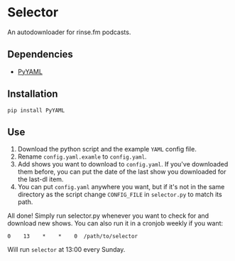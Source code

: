 Selector
========

An autodownloader for rinse.fm podcasts.

Dependencies
------------

* [PyYAML](http://pyyaml.org/)

Installation
------------

`pip install PyYAML`

Use
---

1. Download the python script and the example `YAML` config file.
2. Rename `config.yaml.examle` to `config.yaml`.
3. Add shows you want to download to `config.yaml`. If you've downloaded them
before, you can put the date of the last show you downloaded for the last-dl
item.
4. You can put `config.yaml` anywhere you want, but if it's not in the
same directory as the script change `CONFIG_FILE` in `selector.py` to match its
path.

All done! Simply run selector.py whenever you want to check for and download
new shows. You can also run it in a cronjob weekly if you want:

    0    13    *    *    0  /path/to/selector

Will run `selector` at 13:00 every Sunday.